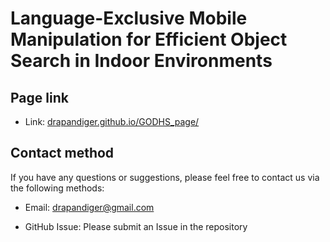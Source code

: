 # Language-Exclusive Mobile Manipulation for Efficient Object Search in Indoor Environments 

## Page link 

- Link: [drapandiger.github.io/GODHS_page/](https://drapandiger.github.io/GODHS_page/)

## Contact method 

If you have any questions or suggestions, please feel free to contact us via the following methods:
 
- Email: [drapandiger@gmail.com](drapandiger@gmail.com)

- GitHub Issue: Please submit an Issue in the repository
